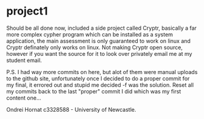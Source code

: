 # project1

Should be all done now, included a side project
called Cryptr, basically a far more complex
cypher program which can be installed as a
system application, the main assessment is only
guaranteed to work on linux and Cryptr definately
only works on linux. Not making Cryptr open
source, however if you want the source for it
to look over privately email me at my student
email.

P.S. I had way more commits on here, but alot
of them were manual uploads to the github site,
unfortunately once I decided to do a proper
commit for my final, it errored out and stupid
me decided -f was the solution. Reset all my
commits back to the last "proper" commit I did
which was my first content one...

Ondrei Hornat
c3328588 - University of Newcastle.
